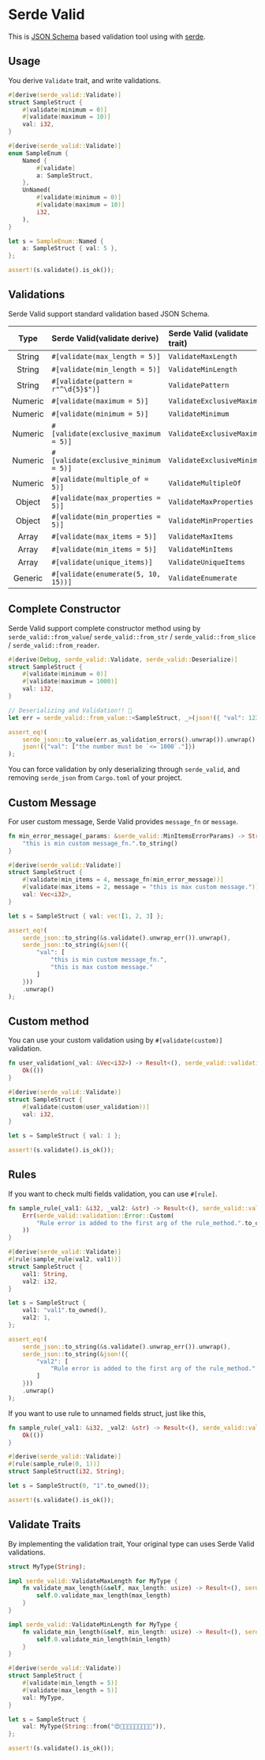 # Serde Valid

This is [JSON Schema](https://json-schema.org/) based validation tool using with [serde](https://github.com/serde-rs/serde).

## Usage

You derive `Validate` trait, and write validations.

```rust
#[derive(serde_valid::Validate)]
struct SampleStruct {
    #[validate(minimum = 0)]
    #[validate(maximum = 10)]
    val: i32,
}

#[derive(serde_valid::Validate)]
enum SampleEnum {
    Named {
        #[validate]
        a: SampleStruct,
    },
    UnNamed(
        #[validate(minimum = 0)]
        #[validate(maximum = 10)]
        i32,
    ),
}

let s = SampleEnum::Named {
    a: SampleStruct { val: 5 },
};

assert!(s.validate().is_ok());
```

## Validations

Serde Valid support standard validation based JSON Schema.

| Type | Serde Valid(validate derive)  | Serde Valid (validate trait) | Json Schema |
| :---: | :--- |:--- | :--- |
| String | `#[validate(max_length = 5)]` | `ValidateMaxLength` | [maxLength](https://json-schema.org/understanding-json-schema/reference/string.html#length) |
| String | `#[validate(min_length = 5)]` | `ValidateMinLength` | [minLength](https://json-schema.org/understanding-json-schema/reference/string.html#length) |
| String | `#[validate(pattern = r"^\d{5}$")]` | `ValidatePattern` | [pattern](https://json-schema.org/understanding-json-schema/reference/string.html#regular-expressions) |
| Numeric | `#[validate(maximum = 5)]` | `ValidateExclusiveMaximum` | [maximum](https://json-schema.org/understanding-json-schema/reference/numeric.html#range) |
| Numeric | `#[validate(minimum = 5)]` | `ValidateMinimum` | [minimum](https://json-schema.org/understanding-json-schema/reference/numeric.html#range) |
| Numeric | `#[validate(exclusive_maximum = 5)]` | `ValidateExclusiveMaximum` | [exclusiveMaximum](https://json-schema.org/understanding-json-schema/reference/numeric.html#range) |
| Numeric | `#[validate(exclusive_minimum = 5)]` | `ValidateExclusiveMinimum` | [exclusiveMinimum](https://json-schema.org/understanding-json-schema/reference/numeric.html#range) |
| Numeric | `#[validate(multiple_of = 5)]` | `ValidateMultipleOf` | [multipleOf](https://json-schema.org/understanding-json-schema/reference/numeric.html#multiples) |
| Object | `#[validate(max_properties = 5)]` | `ValidateMaxProperties` | [maxProperties](https://json-schema.org/understanding-json-schema/reference/object.html#size) |
| Object | `#[validate(min_properties = 5)]` | `ValidateMinProperties` | [minProperties](https://json-schema.org/understanding-json-schema/reference/object.html#size) |
| Array | `#[validate(max_items = 5)]` | `ValidateMaxItems` | [maxItems](https://json-schema.org/understanding-json-schema/reference/array.html#length) |
| Array | `#[validate(min_items = 5)]` | `ValidateMinItems` | [minItems](https://json-schema.org/understanding-json-schema/reference/array.html#length) |
| Array | `#[validate(unique_items)]` | `ValidateUniqueItems` | [uniqueItems](https://json-schema.org/understanding-json-schema/reference/array.html#unique_items) |
| Generic | `#[validate(enumerate(5, 10, 15))]` | `ValidateEnumerate` | [enum](https://json-schema.org/understanding-json-schema/reference/generic.html#enumerated-values) |

## Complete Constructor

Serde Valid support complete constructor method using by `serde_valid::from_value`/ `serde_valid::from_str` / `serde_valid::from_slice` / `serde_valid::from_reader`.

```rust
#[derive(Debug, serde_valid::Validate, serde_valid::Deserialize)]
struct SampleStruct {
    #[validate(minimum = 0)]
    #[validate(maximum = 1000)]
    val: i32,
}

// Deserializing and Validation!! 🚀
let err = serde_valid::from_value::<SampleStruct, _>(json!({ "val": 1234 })).unwrap_err();

assert_eq!(
    serde_json::to_value(err.as_validation_errors().unwrap()).unwrap(),
    json!({"val": ["the number must be `<= 1000`."]})
);
```

You can force validation by only deserializing through `serde_valid`, and removing `serde_json` from `Cargo.toml` of your project.


## Custom Message

For user custom message, Serde Valid provides `message_fn` or `message`.

```rust
fn min_error_message(_params: &serde_valid::MinItemsErrorParams) -> String {
    "this is min custom message_fn.".to_string()
}

#[derive(serde_valid::Validate)]
struct SampleStruct {
    #[validate(min_items = 4, message_fn(min_error_message))]
    #[validate(max_items = 2, message = "this is max custom message.")]
    val: Vec<i32>,
}

let s = SampleStruct { val: vec![1, 2, 3] };

assert_eq!(
    serde_json::to_string(&s.validate().unwrap_err()).unwrap(),
    serde_json::to_string(&json!({
        "val": [
            "this is min custom message_fn.",
            "this is max custom message."
        ]
    }))
    .unwrap()
);
```

## Custom method

You can use your custom validation using by `#[validate(custom)]` validation.

```rust
fn user_validation(_val: &Vec<i32>) -> Result<(), serde_valid::validation::Error> {
    Ok(())
}

#[derive(serde_valid::Validate)]
struct SampleStruct {
    #[validate(custom(user_validation))]
    val: i32,
}

let s = SampleStruct { val: 1 };

assert!(s.validate().is_ok());
```

## Rules

If you want to check multi fields validation, you can use `#[rule]`.

```rust
fn sample_rule(_val1: &i32, _val2: &str) -> Result<(), serde_valid::validation::Error> {
    Err(serde_valid::validation::Error::Custom(
        "Rule error is added to the first arg of the rule_method.".to_owned(),
    ))
}

#[derive(serde_valid::Validate)]
#[rule(sample_rule(val2, val1))]
struct SampleStruct {
    val1: String,
    val2: i32,
}

let s = SampleStruct {
    val1: "val1".to_owned(),
    val2: 1,
};

assert_eq!(
    serde_json::to_string(&s.validate().unwrap_err()).unwrap(),
    serde_json::to_string(&json!({
        "val2": [
            "Rule error is added to the first arg of the rule_method."
        ]
    }))
    .unwrap()
);
```

If you want to use rule to unnamed fields struct, just like this,

```rust
fn sample_rule(_val1: &i32, _val2: &str) -> Result<(), serde_valid::validation::Error> {
    Ok(())
}

#[derive(serde_valid::Validate)]
#[rule(sample_rule(0, 1))]
struct SampleStruct(i32, String);

let s = SampleStruct(0, "1".to_owned());

assert!(s.validate().is_ok());
```

## Validate Traits

By implementing the validation trait, Your original type can uses Serde Valid validations.

```rust
struct MyType(String);

impl serde_valid::ValidateMaxLength for MyType {
    fn validate_max_length(&self, max_length: usize) -> Result<(), serde_valid::MaxLengthErrorParams> {
        self.0.validate_max_length(max_length)
    }
}

impl serde_valid::ValidateMinLength for MyType {
    fn validate_min_length(&self, min_length: usize) -> Result<(), serde_valid::MinLengthErrorParams> {
        self.0.validate_min_length(min_length)
    }
}

#[derive(serde_valid::Validate)]
struct SampleStruct {
    #[validate(min_length = 5)]
    #[validate(max_length = 5)]
    val: MyType,
}

let s = SampleStruct {
    val: MyType(String::from("😍👺🙋🏽👨‍🎤👨‍👩‍👧‍👦")),
};

assert!(s.validate().is_ok());
```
